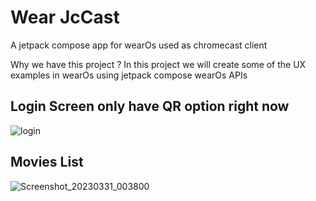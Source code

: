 # Wear JcCast
A jetpack compose app for wearOs used as chromecast client 

Why we have this project ?
In this project we will create some of the UX examples in wearOs using jetpack compose wearOs APIs

## Login Screen only have QR option right now

![login](https://user-images.githubusercontent.com/21205138/228370327-e2c1505f-10dd-4b36-8f14-7e753971cebb.png)
 
## Movies List
![Screenshot_20230331_003800](https://user-images.githubusercontent.com/21205138/228979021-cdcf0d35-17c6-4805-8fca-10c186522f58.png)
